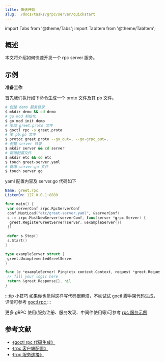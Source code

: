 ```yaml
---
title: 快速开始
slug:  /docs/tasks/grpc/server/quickstart
---
```


import Tabs from '@theme/Tabs';
import TabItem from '@theme/TabItem';

## 概述

本文将介绍如何快速开发一个 rpc server 服务。

## 示例

**准备工作**

首先我们执行如下命令生成一个 proto 文件及其 pb 文件。

```bash
# 创建 demo 服务目录
$ mkdir demo && cd demo
# go mod 初始化
$ go mod init demo
# 生成 greet.proto 文件
$ goctl rpc -o greet.proto
# 生 pb.go 文件
$ protoc greet.proto --go_out=. --go-grpc_out=.
# 创建 server 目录
$ mkdir server && cd server
# 新增配置文件
$ mkdir etc && cd etc
$ touch greet-server.yaml
# 新增 server.go 文件
$ touch server.go
```

yaml 配置内容及 server.go 代码如下

<Tabs>

<TabItem value="etc/greet-server.yaml" label="etc/greet-server.yaml" default>

```yaml
Name: greet.rpc
ListenOn: 127.0.0.1:8080
```

</TabItem>

<TabItem value="server.go" label="server.go" default>

```go
func main() {
 var serverConf zrpc.RpcServerConf
 conf.MustLoad("etc/greet-server.yaml", &serverConf)
 s := zrpc.MustNewServer(serverConf, func(server *grpc.Server) {
  greet.RegisterGreetServer(server, &exampleServer{})
 })
 
 defer s.Stop()
 s.Start()
}

type exampleServer struct {
 greet.UnimplementedGreetServer
}

func (e *exampleServer) Ping(ctx context.Context, request *greet.Request) (*greet.Response, error) {
 // fill your logic here
 return &greet.Response{}, nil
}
```

</TabItem>

</Tabs>

:::tip 小技巧
如果你也觉得这样写代码很麻烦，不妨试试 goctl 脚手架代码生成，详情可参考 <a href="/docs/tutorials/cli/rpc" target="_blank"> goctl rpc </a>
:::

更多 gRPC 使用(服务注册、服务发现、中间件使用等)可参考 <a href="/docs/tutorials/grpc/server/example" target="_blank"> rpc  服务示例 </a>

## 参考文献

- <a href="/docs/tutorials/cli/rpc" target="_blank"> 《goctl rpc 代码生成》 </a>
- <a href="/docs/tutorials/grpc/client/configuration" target="_blank"> 《rpc 客户端配置》 </a>
- <a href="/docs/tutorials/grpc/client/conn" target="_blank"> 《rpc 服务连接》 </a>
